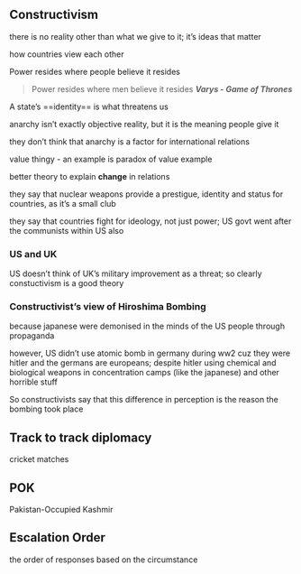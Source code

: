 ## Constructivism

there is no reality other than what we give to it; it’s ideas that matter

how countries view each other

Power resides where people believe it resides

> Power resides where men believe it resides
> ***Varys - Game of Thrones***

A state’s ==identity== is what threatens us

anarchy isn’t exactly objective reality, but it is the meaning people give it

they don’t think that anarchy is a factor for international relations

value thingy - an example is paradox of value example

better theory to explain **change** in relations

they say that nuclear weapons provide a prestigue, identity and status for countries, as it’s a small club

they say that countries fight for ideology, not just power; US govt went after the communists within US also

### US and UK

US doesn’t think of UK’s military improvement as a threat; so clearly constuctivism is a good theory

### Constructivist’s view of Hiroshima Bombing

because japanese were demonised in the minds of the US people through propaganda

however, US didn’t use atomic bomb in germany during ww2 cuz they were hitler and the germans are europeans; despite hitler using chemical and biological weapons in concentration camps (like the japanese) and other horrible stuff

So constructivists say that this difference in perception is the reason the bombing took place

## Track to track diplomacy

cricket matches

## POK

Pakistan-Occupied Kashmir

## Escalation Order

the order of responses based on the circumstance